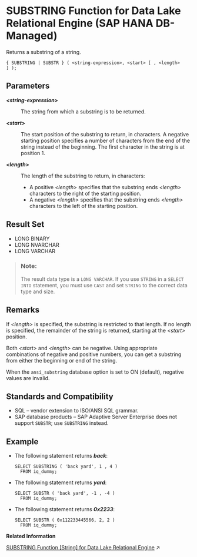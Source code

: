 <!-- loiof114d3543b9c48f69b269b951d549034 -->

# SUBSTRING Function for Data Lake Relational Engine \(SAP HANA DB-Managed\)

Returns a substring of a string.



```
{ SUBSTRING | SUBSTR } ( <string-expression>, <start> [ , <length> ] );
```



<a name="loiof114d3543b9c48f69b269b951d549034__section_ppj_lr5_vrb"/>

## Parameters


<dl>
<dt><b>

*<string-expression\>*

</b></dt>
<dd>

The string from which a substring is to be returned.



</dd><dt><b>

*<start\>*

</b></dt>
<dd>

The start position of the substring to return, in characters. A negative starting position specifies a number of characters from the end of the string instead of the beginning. The first character in the string is at position 1.



</dd><dt><b>

*<length\>*

</b></dt>
<dd>

The length of the substring to return, in characters:

-   A positive *<length\>* specifies that the substring ends *<length\>* characters to the right of the starting position.
-   A negative *<length\>* specifies that the substring ends *<length\>* characters to the left of the starting position.



</dd>
</dl>



<a name="loiof114d3543b9c48f69b269b951d549034__section_gty_lr5_vrb"/>

## Result Set

-   LONG BINARY
-   LONG NVARCHAR
-   LONG VARCHAR

> ### Note:  
> The result data type is a `LONG VARCHAR`. If you use `STRING` in a `SELECT INTO` statement, you must use `CAST` and set `STRING` to the correct data type and size.



<a name="loiof114d3543b9c48f69b269b951d549034__section_ubq_mr5_vrb"/>

## Remarks

If *<length\>* is specified, the substring is restricted to that length. If no length is specified, the remainder of the string is returned, starting at the *<start\>* position.

Both *<start\>* and *<length\>* can be negative. Using appropriate combinations of negative and positive numbers, you can get a substring from either the beginning or end of the string.

When the `ansi_substring` database option is set to ON \(default\), negative values are invalid.



<a name="loiof114d3543b9c48f69b269b951d549034__section_ifn_y43_wrb"/>

## Standards and Compatibility

-   SQL – vendor extension to ISO/ANSI SQL grammar.
-   SAP database products – SAP Adaptive Server Enterprise does not support `SUBSTR`; use `SUBSTRING` instead.



<a name="loiof114d3543b9c48f69b269b951d549034__section_jwd_cp3_wrb"/>

## Example

-   The following statement returns ***back***:

    ```
    SELECT SUBSTRING ( 'back yard', 1 , 4 )
      FROM iq_dummy;
    ```

-   The following statement returns ***yard***:

    ```
    SELECT SUBSTR ( 'back yard', -1 , -4 )
      FROM iq_dummy;
    ```

-   The following statement returns ***0x2233***:

    ```
    SELECT SUBSTR ( 0x112233445566, 2, 2 )
      FROM iq_dummy;
    ```


**Related Information**  


[SUBSTRING Function \[String\] for Data Lake Relational Engine](https://help.sap.com/viewer/19b3964099384f178ad08f2d348232a9/2024_1_QRC/en-US/a58787e784f21015acc5ecadf5b1a9a0.html "Returns a substring of a string.") :arrow_upper_right:

